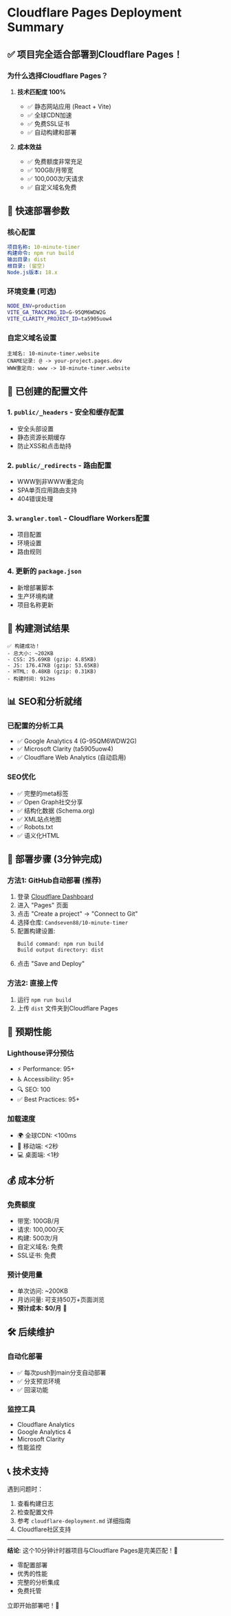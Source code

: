 # Cloudflare Pages Deployment Summary

## ✅ 项目完全适合部署到Cloudflare Pages！

### 为什么选择Cloudflare Pages？

1. **技术匹配度 100%**
   - ✅ 静态网站应用 (React + Vite)
   - ✅ 全球CDN加速
   - ✅ 免费SSL证书
   - ✅ 自动构建和部署

2. **成本效益**
   - ✅ 免费额度非常充足
   - ✅ 100GB/月带宽
   - ✅ 100,000次/天请求
   - ✅ 自定义域名免费

## 🚀 快速部署参数

### 核心配置
```yaml
项目名称: 10-minute-timer
构建命令: npm run build
输出目录: dist
根目录: (留空)
Node.js版本: 18.x
```

### 环境变量 (可选)
```bash
NODE_ENV=production
VITE_GA_TRACKING_ID=G-95QM6WDW2G
VITE_CLARITY_PROJECT_ID=ta5905uow4
```

### 自定义域名设置
```
主域名: 10-minute-timer.website
CNAME记录: @ -> your-project.pages.dev
WWW重定向: www -> 10-minute-timer.website
```

## 📁 已创建的配置文件

### 1. `public/_headers` - 安全和缓存配置
- 安全头部设置
- 静态资源长期缓存
- 防止XSS和点击劫持

### 2. `public/_redirects` - 路由配置
- WWW到非WWW重定向
- SPA单页应用路由支持
- 404错误处理

### 3. `wrangler.toml` - Cloudflare Workers配置
- 项目配置
- 环境设置
- 路由规则

### 4. 更新的 `package.json`
- 新增部署脚本
- 生产环境构建
- 项目名称更新

## 🔧 构建测试结果

```
✅ 构建成功！
- 总大小: ~202KB
- CSS: 25.69KB (gzip: 4.85KB)
- JS: 176.47KB (gzip: 53.65KB)
- HTML: 0.48KB (gzip: 0.31KB)
- 构建时间: 912ms
```

## 📊 SEO和分析就绪

### 已配置的分析工具
- ✅ Google Analytics 4 (G-95QM6WDW2G)
- ✅ Microsoft Clarity (ta5905uow4)
- ✅ Cloudflare Web Analytics (自动启用)

### SEO优化
- ✅ 完整的meta标签
- ✅ Open Graph社交分享
- ✅ 结构化数据 (Schema.org)
- ✅ XML站点地图
- ✅ Robots.txt
- ✅ 语义化HTML

## 🚀 部署步骤 (3分钟完成)

### 方法1: GitHub自动部署 (推荐)
1. 登录 [Cloudflare Dashboard](https://dash.cloudflare.com)
2. 进入 "Pages" 页面
3. 点击 "Create a project" → "Connect to Git"
4. 选择仓库: `Candseven88/10-minute-timer`
5. 配置构建设置:
   ```
   Build command: npm run build
   Build output directory: dist
   ```
6. 点击 "Save and Deploy"

### 方法2: 直接上传
1. 运行 `npm run build`
2. 上传 `dist` 文件夹到Cloudflare Pages

## 🎯 预期性能

### Lighthouse评分预估
- ⚡ Performance: 95+
- ♿ Accessibility: 95+
- 🔍 SEO: 100
- ✅ Best Practices: 95+

### 加载速度
- 🌍 全球CDN: <100ms
- 📱 移动端: <2秒
- 💻 桌面端: <1秒

## 💰 成本分析

### 免费额度
- 带宽: 100GB/月
- 请求: 100,000/天
- 构建: 500次/月
- 自定义域名: 免费
- SSL证书: 免费

### 预计使用量
- 单次访问: ~200KB
- 月访问量: 可支持50万+页面浏览
- **预计成本: $0/月** 🎉

## 🛠️ 后续维护

### 自动化部署
- ✅ 每次push到main分支自动部署
- ✅ 分支预览环境
- ✅ 回滚功能

### 监控工具
- Cloudflare Analytics
- Google Analytics 4
- Microsoft Clarity
- 性能监控

## 📞 技术支持

遇到问题时：
1. 查看构建日志
2. 检查配置文件
3. 参考 `cloudflare-deployment.md` 详细指南
4. Cloudflare社区支持

---

**结论**: 这个10分钟计时器项目与Cloudflare Pages是完美匹配！🎯
- 零配置部署
- 优秀的性能
- 完整的分析集成
- 免费托管

立即开始部署吧！🚀 